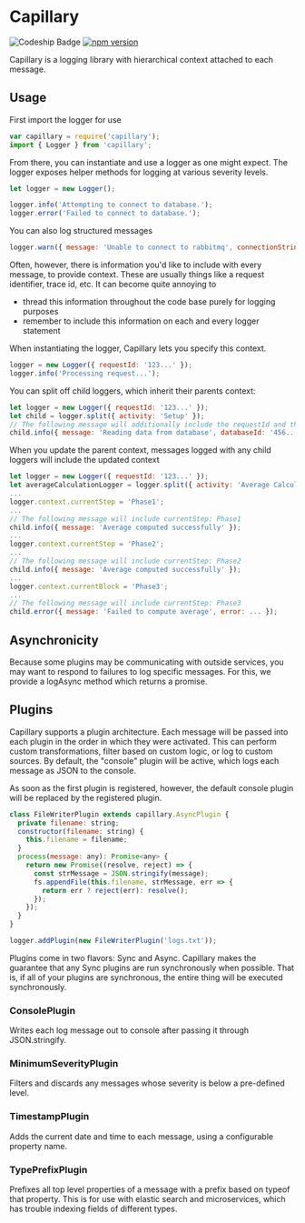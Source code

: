 # Capillary
![Codeship Badge](https://codeship.com/projects/84ae51b0-fde4-0134-56ba-5274708b3ee2/status?branch=master)
[![npm version](https://badge.fury.io/js/capillary-logger.svg)](https://badge.fury.io/js/capillary-logger)

Capillary is a logging library with hierarchical context attached to each message.

## Usage

First import the logger for use
```javascript
var capillary = require('capillary');
import { Logger } from 'capillary';
```

From there, you can instantiate and use a logger as one might expect.
The logger exposes helper methods for logging at various severity levels.

```javascript
let logger = new Logger();

logger.info('Attempting to connect to database.');
logger.error('Failed to connect to database.');
```

You can also log structured messages

```javascript
logger.warn({ message: 'Unable to connect to rabbitmq', connectionString: '...', error: err }); 
```

Often, however, there is information you'd like to include with every message,
to provide context.  These are usually things like a request identifier, trace id, 
etc.  It can become quite annoying to 
 - thread this information throughout the code base purely for logging purposes
 - remember to include this information on each and every logger statement

 When instantiating the logger, Capillary lets you specify this context.

```javascript
logger = new Logger({ requestId: '123...' });
logger.info('Processing request...');
```

You can split off child loggers, which inherit their parents context:

```javascript
let logger = new Logger({ requestId: '123...' });
let child = logger.split({ activity: 'Setup' });
// The following message will additionally include the requestId and the activity
child.info({ message: 'Reading data from database', databaseId: '456...' }); 
```

When you update the parent context, messages logged with any child loggers will include
the updated context

```javascript
let logger = new Logger({ requestId: '123...' });
let averageCalculationLogger = logger.split({ activity: 'Average Calculation' });
...
logger.context.currentStep = 'Phase1';
...
// The following message will include currentStep: Phase1
child.info({ message: 'Average computed successfully' });
...
logger.context.currentStep = 'Phase2';
...
// The following message will include currentStep: Phase2
child.info({ message: 'Average computed successfully' });
...
logger.context.currentBlock = 'Phase3';
...
// The following message will include currentStep: Phase3
child.error({ message: 'Failed to compute average', error: ... });
```

## Asynchronicity

Because some plugins may be communicating with outside services, you may want to
respond to failures to log specific messages.  For this, we provide a logAsync
method which returns a promise.

## Plugins

Capillary supports a plugin architecture.  Each message will be passed into
each plugin in the order in which they were activated. This can perform custom 
transformations, filter based on custom logic, or log to custom sources. By
default, the "console" plugin will be active, which logs each message as JSON
to the console.

As soon as the first plugin is registered, however, the default console plugin
will be replaced by the registered plugin.

```javascript
class FileWriterPlugin extends capillary.AsyncPlugin {
  private filename: string;
  constructor(filename: string) {
    this.filename = filename;
  }
  process(message: any): Promise<any> {
    return new Promise((resolve, reject) => {
      const strMessage = JSON.stringify(message);
      fs.appendFile(this.filename, strMessage, err => {
        return err ? reject(err): resolve();
      });
    });
  }
}

logger.addPlugin(new FileWriterPlugin('logs.txt'));
```

Plugins come in two flavors: Sync and Async.  Capillary makes the guarantee that
any Sync plugins are run synchronously when possible.  That is, if all of your 
plugins are synchronous, the entire thing will be executed synchronously.

### ConsolePlugin

Writes each log message out to console after passing it through JSON.stringify.

### MinimumSeverityPlugin

Filters and discards any messages whose severity is below a pre-defined level.

### TimestampPlugin

Adds the current date and time to each message, using a configurable property name.

### TypePrefixPlugin

Prefixes all top level properties of a message with a prefix based on typeof that property.
This is for use with elastic search and microservices, which has trouble indexing fields
of different types.
